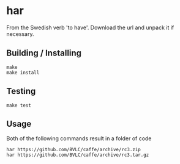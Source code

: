 har
===

From the Swedish verb 'to have'.  Download the url and unpack it if necessary.

## Building / Installing ##

    make
    make install

## Testing ##

    make test

## Usage ##

Both of the following commands result in a folder of code

    har https://github.com/BVLC/caffe/archive/rc3.zip
    har https://github.com/BVLC/caffe/archive/rc3.tar.gz
